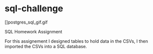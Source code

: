 # sql-challenge

[]postgres_sql_gif.gif

SQL Homework Assignment 



For this assignement I designed tables to hold data in the CSVs, I then imported the CSVs into a SQL database.
